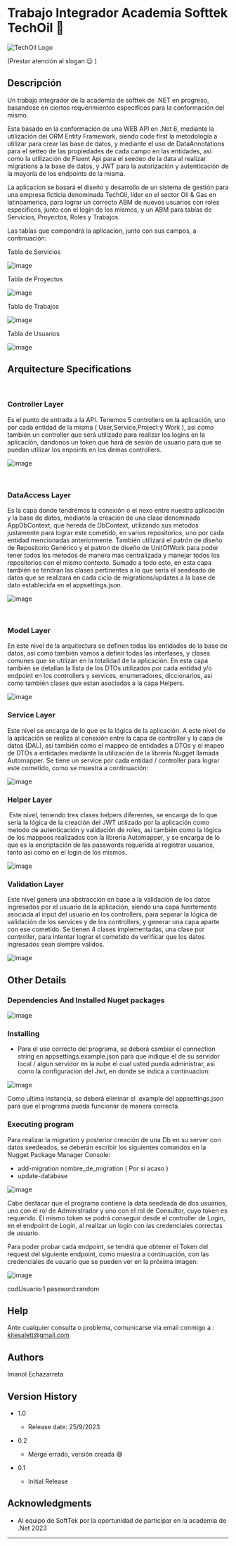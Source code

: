 # Trabajo Integrador Academia Softtek TechOil 🌠


![TechOil Logo](https://github.com/Kitesalet/ProyectoIntegradorSofttekImanol/assets/104630744/fe19a6e6-aaa1-4dcf-8190-5f1cb8fceba3)

(Prestar atención al slogan 😉 )

## Descripción

Un trabajo integrador de la academia de softtek de .NET en progreso, basandose en ciertos requerimientos
especificos para la conformación del mismo. 

Esta basado en la conformación de una WEB API en .Net 6, mediante la utilización del ORM Entity
Framework, siendo code first la metodología a utilizar para crear las base de datos, y mediante el uso de DataAnnotations para
el setteo de las propiedades de cada campo en las entidades, asi como la utilización de Fluent Api para el seedeo de la data al realizar migrations
a la base de datos, y JWT para la autorización y autenticación de la mayoría de los endpoints de la misma.

La aplicacion se basará el diseño y desarrollo de un sistema de gestión para una empresa
ficticia denominada TechOil, líder en el sector Oil & Gas en latinoamerica, para lograr un correcto ABM de nuevos usuarios con roles especificos, junto con el login
de los mismos, y un ABM para tablas de Servicios, Proyectos, Roles y Trabajos.

Las tablas que compondrá la aplicacion, junto con sus campos, a continuación:


Tabla de Servicios

![image](https://github.com/Kitesalet/ProyectoIntegradorSofttekImanol/assets/104630744/0b5b0699-5168-42bb-b3d2-263aed1af51a)

Tabla de Proyectos

![image](https://github.com/Kitesalet/ProyectoIntegradorSofttekImanol/assets/104630744/b7f74db0-1d2c-49fd-a50c-093a03df6bd5)

Tabla de Trabajos

![image](https://github.com/Kitesalet/ProyectoIntegradorSofttekImanol/assets/104630744/4f62a626-b702-4501-a5fc-71f581ecd061)

Tabla de Usuarios

![image](https://github.com/Kitesalet/ProyectoIntegradorSofttekImanol/assets/104630744/b55e7617-f665-41b1-9cd7-498c040c2091)


## **Arquitecture Specifications**
​
### **Controller Layer**
Es el punto de entrada a la API. Tenemos 5 controllers en la aplicación, uno por cada entidad de la misma ( User,Service,Project y Work ), asi como
también un controller que será utilizado para realizar los logins en la aplicación, dandonos un token que hará de sesión de usuario para que se puedan
utilizar los enpoints en los demas controllers.

![image](https://github.com/Kitesalet/ProyectoIntegradorSofttekImanol/assets/104630744/e315ddb6-4b4d-43b6-881e-2dc268731d2f)

​
### **DataAccess Layer**
Es la capa donde tendrémos la conexión o el nexo entre nuestra aplicación y la base de datos, mediante la creación de una clase denominada
AppDbContext, que hereda de DbContext, utilizando sus metodos justamente para lograr este cometido, en varios repositorios, uno por cada entidad
mencionadas anteriormente. También utilizará el patrón de diseño de Repositorio Genérico y el patron de diseño de UnitOfWork para poder tener
todos los metodos de manera mas centralizada y manejar todos los repositorios con el mismo contexto. Sumado a todo esto, en esta capa también
se tendran las clases pertinentes a lo que sería el seedeado de datos que se realizará en cada ciclo de migrations/updates a la base de dato
establecida en el appsettings.json.

![image](https://github.com/Kitesalet/ProyectoIntegradorSofttekImanol/assets/104630744/3e7d494a-89aa-47aa-943d-d8230b082db3)

​
### **Model Layer**
En este nivel de la arquitectura se definen todas las entidades de la base de datos, asi como también vamos a definir todas las interfases,
y clases comunes que se utilizan en la totalidad de la aplicación. En esta capa también se detallan la lista de los DTOs utilizados por cada entidad
y/o endpoint en los controllers y services, enumeradores, diccionarios, asi como también clases que estan asociadas a la capa Helpers.

![image](https://github.com/Kitesalet/ProyectoIntegradorSofttekImanol/assets/104630744/73e7f27e-9c1a-4a0b-8b9b-917177f5bdd0)
​

### **Service Layer**
Este nivel se encarga de lo que es la lógica de la aplicación. A este nivel de la aplicación se realiza al conexión entre la capa de controller y la capa de datos (DAL),
asi también como el mappeo de entidades a DTOs y el mapeo de DTOs a entidades mediante la utilización de la librería Nugget llamada Automapper.
Se tiene un service por cada entidad / controller para lograr este cometido, como se muestra a continuación:

![image](https://github.com/Kitesalet/ProyectoIntegradorSofttekImanol/assets/104630744/58669982-e783-4dca-922d-6bd85153f806)

### **Helper Layer**
​
Este nivel, teniendo tres clases helpers diferentes, se encarga de lo que sería la lógica de la creación del JWT utilizado por la aplicación como metodo de
autenticación y validación de roles, asi también como la lógica de los mappeos realizados con la librería Automapper, y se encarga de lo que es la encriptación
de las passwords requerida al registrar usuarios, tanto asi como en el login de los mismos.

![image](https://github.com/Kitesalet/ProyectoIntegradorSofttekImanol/assets/104630744/1c3ac119-a129-405f-8463-edc5693e4eee)


### **Validation Layer**

Este nivel genera una abstracción en base a la validación de los datos ingresados por el usuario de la aplicación, siendo una capa fuertemente asociada al input
del usuario en los controllers, para separar la lógica de validación de los services y de los controllers, y generar una capa aparte con ese cometido.
Se tienen 4 clases implementadas, una clase por controller, para intentar lograr el cometido de verificar que los datos ingresados sean siempre validos.

![image](https://github.com/Kitesalet/ProyectoIntegradorSofttekImanol/assets/104630744/8561d4f0-a5ee-47a9-be5b-8a786742697a)



## Other Details

### Dependencies And Installed Nuget packages

![image](https://github.com/Kitesalet/ProyectoIntegradorSofttekImanol/assets/104630744/5de47e76-d380-46a7-91cd-fab98edce5f2)


### Installing

* Para el uso correcto del programa, se deberá cambiar el connection string en appsettings.example.json para que
  indique el de su servidor local / algun servidor en la nube el cual usted pueda administrar, asi como la configuracion del Jwt, en donde se indica a continuacion:


![image](https://github.com/Kitesalet/ProyectoIntegradorSofttekImanol/assets/104630744/24bd3999-dbfe-4a7b-ab9a-765c5e780499)

Como ultima instancia, se deberá eliminar el .example del appsettings.json para que el programa pueda funcionar de manera correcta.


### Executing program

Para realizar la migration y posterior creación de una Db en su server con datos seedeados, se deberán 
escribir los siguientes comandos en la Nugget Package Manager Console:

* add-migration nombre_de_migration ( Por si acaso )
* update-database

![image](https://github.com/Kitesalet/ProyectoIntegradorSofttekImanol/assets/104630744/3687c165-a8a8-4753-b87b-de9d10abd3ce)

Cabe destacar que el programa contiene la data seedeada de dos usuarios, uno con el rol de Administrador y uno con el rol de Consultor,
cuyo token es requerido.
El mismo token se podrá conseguir desde el controller de Login, en el endpoint de Login, al realizar un login con las credenciales correctas de usuario.

Para poder probar cada endpoint, se tendrá que obtener el Token del request del siguiente endpoint, como muestra a continuación, con las credenciales
de usuario que se pueden ver en la próxima imagen:

![image](https://github.com/Kitesalet/ProyectoIntegradorSofttekImanol/assets/104630744/28c5010a-1fa6-41ec-8f5b-0b13276b6f48)

codUsuario:1
password:random



## Help

Ante cualquier consulta o problema, comunicarse via email conmigo a : kitesalett@gmail.com

## Authors

Imanol Echazarreta

## Version History

* 1.0
  * Release date: 25/9/2023

* 0.2
    * Merge errado, versión creada 😅
      
* 0.1
    * Initial Release


## Acknowledgments

* Al equipo de SoftTek por la oportunidad de participar en la academia de .Net 2023
  
______________________________________________
